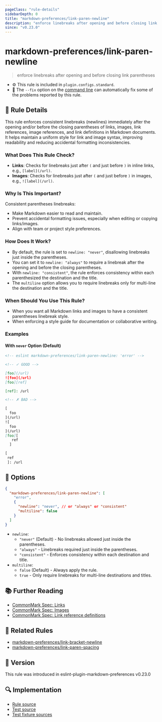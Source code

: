 ```yaml
---
pageClass: "rule-details"
sidebarDepth: 0
title: "markdown-preferences/link-paren-newline"
description: "enforce linebreaks after opening and before closing link parentheses"
since: "v0.23.0"
---
```


# markdown-preferences/link-paren-newline

> enforce linebreaks after opening and before closing link parentheses

- ⚙️ This rule is included in `plugin.configs.standard`.
- 🔧 The `--fix` option on the [command line](https://eslint.org/docs/user-guide/command-line-interface#fixing-problems) can automatically fix some of the problems reported by this rule.

## 📖 Rule Details

This rule enforces consistent linebreaks (newlines) immediately after the opening and/or before the closing parentheses of links, images, link references, image references, and link definitions in Markdown documents. It helps maintain a uniform style for link and image syntax, improving readability and reducing accidental formatting inconsistencies.

### What Does This Rule Check?

- **Links**: Checks for linebreaks just after `(` and just before `)` in inline links, e.g., `[label](/url)`.
- **Images**: Checks for linebreaks just after `(` and just before `)` in images, e.g., `![label](/url)`.

### Why Is This Important?

Consistent parentheses linebreaks:

- Make Markdown easier to read and maintain.
- Prevent accidental formatting issues, especially when editing or copying links/images.
- Align with team or project style preferences.

### How Does It Work?

- By default, the rule is set to `newline: "never"`, disallowing linebreaks just inside the parentheses.
- You can set it to `newline: "always"` to require a linebreak after the opening and before the closing parentheses.
- With `newline: "consistent"`, the rule enforces consistency within each parenthesized the destination and the title.
- The `multiline` option allows you to require linebreaks only for multi-line the destination and the title.

### When Should You Use This Rule?

- When you want all Markdown links and images to have a consistent parentheses linebreak style.
- When enforcing a style guide for documentation or collaborative writing.

### Examples

#### With `never` Option (Default)

<!-- prettier-ignore-start -->

<!-- eslint-skip -->

```md
<!-- eslint markdown-preferences/link-paren-newline: 'error' -->

<!-- ✓ GOOD -->

[foo](/url)
![foo](/url)
[foo][ref]

[ref]: /url

<!-- ✗ BAD -->

[
  foo
](/url)
![
  foo
](/url)
[foo][
   ref
  ]

[
 ref
 ]: /url
```

<!-- prettier-ignore-end -->

## 🔧 Options

```json
{
  "markdown-preferences/link-paren-newline": [
    "error",
    {
      "newline": "never", // or "always" or "consistent"
      "multiline": false
    }
  ]
}
```

- `newline`:
  - `"never"` (Default) - No linebreaks allowed just inside the parentheses.
  - `"always"` - Linebreaks required just inside the parentheses.
  - `"consistent"` - Enforces consistency within each destination and title.
- `multiline`:
  - `false` (Default) - Always apply the rule.
  - `true` - Only require linebreaks for multi-line destinations and titles.

## 📚 Further Reading

- [CommonMark Spec: Links](https://spec.commonmark.org/0.31.2/#links)
- [CommonMark Spec: Images](https://spec.commonmark.org/0.31.2/#images)
- [CommonMark Spec: Link reference definitions](https://spec.commonmark.org/0.31.2/#link-reference-definitions)

## 👫 Related Rules

- [markdown-preferences/link-bracket-newline](./link-bracket-newline.md)
- [markdown-preferences/link-paren-spacing](./link-paren-spacing.md)

## 🚀 Version

This rule was introduced in eslint-plugin-markdown-preferences v0.23.0

## 🔍 Implementation

- [Rule source](https://github.com/ota-meshi/eslint-plugin-markdown-preferences/blob/main/src/rules/link-paren-newline.ts)
- [Test source](https://github.com/ota-meshi/eslint-plugin-markdown-preferences/blob/main/tests/src/rules/link-paren-newline.ts)
- [Test fixture sources](https://github.com/ota-meshi/eslint-plugin-markdown-preferences/tree/main/tests/fixtures/rules/link-paren-newline)

